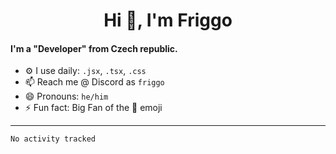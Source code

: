<!--
**MrFriggo/MrFriggo** is a ✨ _special_ ✨ repository because its `README.md` (this file) appears on your GitHub profile.

Here are some ideas to get you started:

- 🔭 I’m currently working on ...
- 🌱 I’m currently learning ...
- 👯 I’m looking to collaborate on ...
- 🤔 I’m looking for help with ...
- 💬 Ask me about ...
- 📫 How to reach me: ...
- 😄 Pronouns: ...
- ⚡ Fun fact: ...
-->
<!--- 🌱 I’m currently working on `BeastBlock.cz`.-->

<h1 align="center">Hi 👋, I'm Friggo</h1>

#### I'm a "Developer" from Czech republic.
- ⚙️ I use daily: `.jsx`, `.tsx`, `.css`
- 📫 Reach me @ Discord as `friggo`
- 😄 Pronouns: `he/him`
- ⚡ Fun fact: Big Fan of the 🌙 emoji

-------

<!--START_SECTION:waka-->

```text
No activity tracked
```

<!--END_SECTION:waka-->
